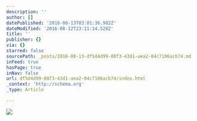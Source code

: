 ```yaml
---
description: ''
author: []
datePublished: '2016-08-13T03:01:36.982Z'
dateModified: '2016-08-12T23:11:14.528Z'
title: ''
publisher: {}
via: {}
starred: false
sourcePath: _posts/2016-08-13-df5d4d99-88f3-43d1-aea2-04c7106acb74.md
inFeed: true
hasPage: true
inNav: false
url: df5d4d99-88f3-43d1-aea2-04c7106acb74/index.html
_context: 'http://schema.org'
_type: Article

---
```

![](https://the-grid-user-content.s3-us-west-2.amazonaws.com/9a051b68-9637-4352-82d1-ab76b9835986.jpg)